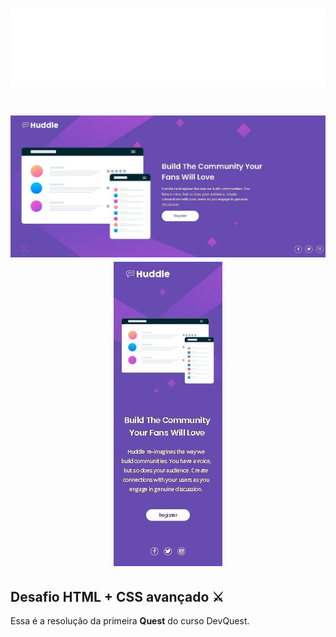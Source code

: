 <h1 align="center"> 
<img src="src/img/logo.svg">
</h1>

<h1 align="center">
<img src="src/Public/capitura1.jpg">
<img src="src/Public/capitura2.jpg" >
</h1>

## Desafio HTML + CSS avançado ⚔

Essa é a resolução da primeira **Quest** do curso DevQuest.